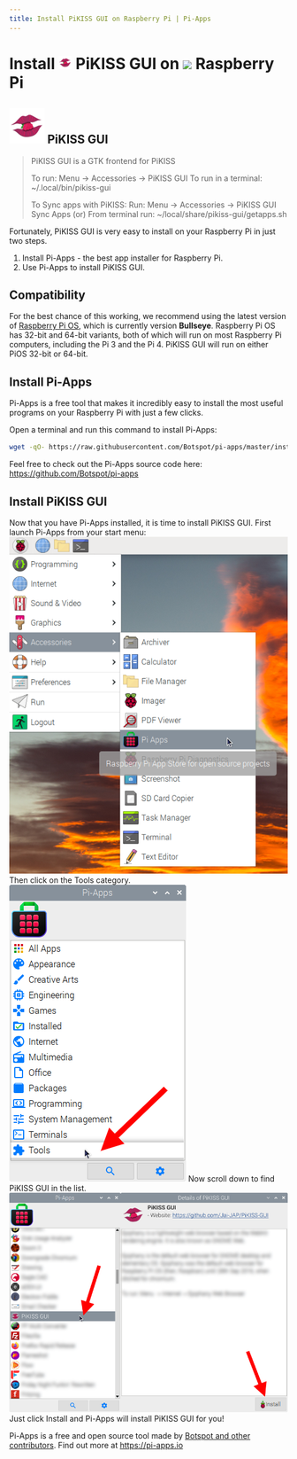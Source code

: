 ```yaml
---
title: Install PiKISS GUI on Raspberry Pi | Pi-Apps
---
```

<div class="simple-install-content content">

# Install <img src="/img/app-icons/PiKISS GUI/icon-64.png" height=24> PiKISS GUI on <img src=https://www.vectorlogo.zone/logos/raspberrypi/raspberrypi-icon.svg height=24> Raspberry Pi

## <img src="/img/app-icons/PiKISS GUI/icon-64.png"> PiKISS GUI
> PiKISS GUI is a GTK frontend for PiKISS
> 
> To run: Menu -> Accessories -> PiKISS GUI
> To run in a terminal: ~/.local/bin/pikiss-gui
> 
> To Sync apps with PiKISS:
> Run: Menu -> Accessories -> PiKISS GUI Sync Apps
> (or)
> From terminal run: ~/local/share/pikiss-gui/getapps.sh

Fortunately, PiKISS GUI is very easy to install on your Raspberry Pi in just two steps.
1. Install Pi-Apps - the best app installer for Raspberry Pi.
2. Use Pi-Apps to install PiKISS GUI.
</div>
<div class="simple-install-content content">

## Compatibility
For the best chance of this working, we recommend using the latest version of [Raspberry Pi OS](https://www.raspberrypi.com/software/), which is currently version **Bullseye**.
Raspberry Pi OS has 32-bit and 64-bit variants, both of which will run on most Raspberry Pi computers, including the Pi 3 and the Pi 4.
PiKISS GUI will run on either PiOS 32-bit or 64-bit.
</div>
<div class="simple-install-content content">

## Install Pi-Apps

Pi-Apps is a free tool that makes it incredibly easy to install the most useful programs on your Raspberry Pi with just a few clicks.

Open a terminal and run this command to install Pi-Apps:
```bash
wget -qO- https://raw.githubusercontent.com/Botspot/pi-apps/master/install | bash
```
Feel free to check out the Pi-Apps source code here: https://github.com/Botspot/pi-apps
</div>
<div class="simple-install-content content">

## Install PiKISS GUI

Now that you have Pi-Apps installed, it is time to install PiKISS GUI.
First launch Pi-Apps from your start menu:
<img src="/img/start-menu.png">
Then click on the Tools category.
<img src="/img/category-selections/Tools.png">
Now scroll down to find PiKISS GUI in the list.
<img src="/img/app-icons/PiKISS GUI/app-selection.png">
Just click Install and Pi-Apps will install PiKISS GUI for you!
</div>
<div class="simple-install-content content">

Pi-Apps is a free and open source tool made by [Botspot and other contributors](/about/#contributors). Find out more at https://pi-apps.io
</div>
